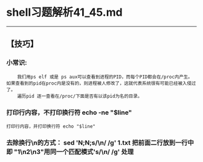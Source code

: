 # shell习题解析41_45.md
---  

## 【技巧】  
### 小常识:
        我们用ps elf 或是 ps aux可以查看到进程的PID，而每个PID都会在/proc内产生。如果查看到的pid在proc内是没有的，则进程被人修改了，这就代表系统很有可能已经被入侵过了。
        遍历pid 逐一查看在/proc/下面是否有以该pid为名的目录。
### 打印行内容，不打印换行符 echo -ne "$line"  
    打印行内容，并打印换行符 echo "$line"          
### 去除换行\n的方式： sed 'N;N;s/\n/ /g' 1.txt  把前面二行放到一行中即 "1\n2\n3"用同一个匹配模式's/\n/ /g' 处理  
